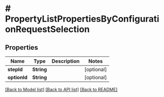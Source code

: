 # # PropertyListPropertiesByConfigurationRequestSelection


## Properties 


Name | Type | Description | Notes
------------ | ------------- | ------------- | -------------
**stepId**| **String** |   | [optional]
**optionId**| **String** |   | [optional]


[[Back to Model list]](../../README.md#models) [[Back to API list]](../../README.md#endpoints) [[Back to README]](../../README.md)

